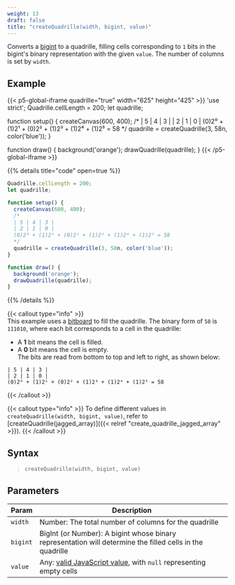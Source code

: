 ```yaml
---
weight: 13
draft: false
title: "createQuadrille(width, bigint, value)"
---
```


Converts a [bigint](https://www.w3schools.com/js/js_bigint.asp) to a quadrille, filling cells corresponding to `1` bits in the bigint's binary representation with the given `value`. The number of columns is set by `width`.

## Example

{{< p5-global-iframe quadrille="true" width="625" height="425" >}}
'use strict';
Quadrille.cellLength = 200;
let quadrille;

function setup() {
  createCanvas(600, 400);
  /*
  | 5 | 4 | 3 |
  | 2 | 1 | 0 |
  (0)2⁰ + (1)2¹ + (0)2² + (1)2³ + (1)2⁴ + (1)2⁵ = 58
  */
  quadrille = createQuadrille(3, 58n, color('blue'));
}

function draw() {
  background('orange');
  drawQuadrille(quadrille);
}
{{< /p5-global-iframe >}}

{{% details title="code" open=true %}}
```js
Quadrille.cellLength = 200;
let quadrille;

function setup() {
  createCanvas(600, 400);
  /*
  | 5 | 4 | 3 |
  | 2 | 1 | 0 |
  (0)2⁰ + (1)2¹ + (0)2² + (1)2³ + (1)2⁴ + (1)2⁵ = 58
  */
  quadrille = createQuadrille(3, 58n, color('blue'));
}

function draw() {
  background('orange');
  drawQuadrille(quadrille);
}
```
{{% /details %}}

{{< callout type="info" >}}  
This example uses a [bitboard](https://en.wikipedia.org/wiki/Bitboard) to fill the quadrille. The binary form of `58` is `111010`, where each bit corresponds to a cell in the quadrille:  
- A **1** bit means the cell is filled.  
- A **0** bit means the cell is empty.  
The bits are read from bottom to top and left to right, as shown below:  
```
| 5 | 4 | 3 |
| 2 | 1 | 0 |
(0)2⁰ + (1)2¹ + (0)2² + (1)2³ + (1)2⁴ + (1)2⁵ = 58
```
{{< /callout >}}

{{< callout type="info" >}}
To define different values in `createQuadrille(width, bigint, value)`, refer to [createQuadrille(jagged_array)]({{< relref "create_quadrille_jagged_array" >}}).
{{< /callout >}}

## Syntax

> `createQuadrille(width, bigint, value)`

## Parameters

| Param  | Description                                                                                               |
|--------|-----------------------------------------------------------------------------------------------------------|
| `width`  | Number: The total number of columns for the quadrille                                                     |
| `bigint` | BigInt (or Number): A bigint whose binary representation will determine the filled cells in the quadrille |
| `value`  | Any: [valid JavaScript value](https://www.w3schools.com/js/js_datatypes.asp), with `null` representing empty cells |